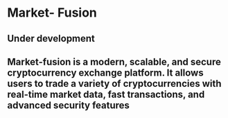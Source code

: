 # Market- Fusion

## Under development

## Market-fusion is a modern, scalable, and secure cryptocurrency exchange platform. It allows users to trade a variety of cryptocurrencies with real-time market data, fast transactions, and advanced security features


